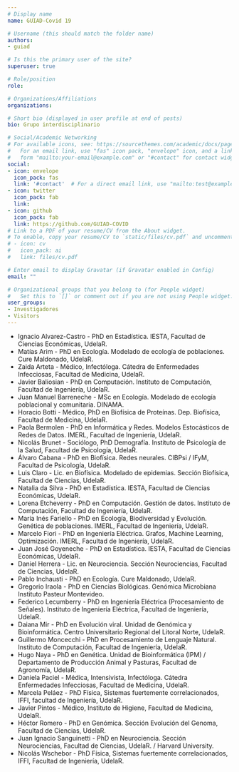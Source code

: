 ```yaml
---
# Display name
name: GUIAD-Covid 19

# Username (this should match the folder name)
authors:
- guiad

# Is this the primary user of the site?
superuser: true

# Role/position
role: 

# Organizations/Affiliations
organizations:

# Short bio (displayed in user profile at end of posts)
bio: Grupo interdisciplinario

# Social/Academic Networking
# For available icons, see: https://sourcethemes.com/academic/docs/page-builder/#icons
#   For an email link, use "fas" icon pack, "envelope" icon, and a link in the
#   form "mailto:your-email@example.com" or "#contact" for contact widget.
social:
- icon: envelope
  icon_pack: fas
  link: '#contact'  # For a direct email link, use "mailto:test@example.org".
- icon: twitter
  icon_pack: fab
  link: 
- icon: github
  icon_pack: fab
  link: https://github.com/GUIAD-COVID
# Link to a PDF of your resume/CV from the About widget.
# To enable, copy your resume/CV to `static/files/cv.pdf` and uncomment the lines below.
# - icon: cv
#   icon_pack: ai
#   link: files/cv.pdf

# Enter email to display Gravatar (if Gravatar enabled in Config)
email: ""

# Organizational groups that you belong to (for People widget)
#   Set this to `[]` or comment out if you are not using People widget.
user_groups:
- Investigadores
- Visitors
---
```


* Ignacio Alvarez-Castro -  PhD en Estadística. IESTA, Facultad de Ciencias Económicas, UdelaR.
* Matías Arim - PhD en Ecología. Modelado de ecología de poblaciones. Cure Maldonado, UdelaR.
* Zaida Arteta - Médico, Infectóloga. Cátedra de Enfermedades Infecciosas,  Facultad de Medicina, UdelaR.
* Javier Baliosian - PhD en Computación. Instituto de Computación, Facultad de Ingeniería, UdelaR.
* Juan Manuel Barreneche - MSc en Ecología. Modelado de ecología poblacional y comunitaria. DINAMA.
* Horacio Botti - Médico, PhD en Biofísica de Proteínas. Dep. Biofísica, Facultad de Medicina, UdelaR.
* Paola Bermolen - PhD en Informática y Redes. Modelos Estocásticos de Redes de Datos. IMERL, Facultad de Ingeniería, UdelaR.
* Nicolás Brunet - Sociólogo, PhD Demografía. Instituto de Psicología de la Salud, Facultad de Psicología, UdelaR.
* Álvaro Cabana - PhD en Biofísica. Redes neurales. CIBPsi / IFyM, Facultad de Psicología, UdelaR.
* Luis Claro - Lic. en Biofísica. Modelado de epidemias. Sección Biofísica, Facultad de Ciencias, UdelaR.
* Natalia da Silva - PhD en Estadística. IESTA, Facultad de Ciencias Económicas, UdelaR.
* Lorena Etcheverry - PhD en Computación.  Gestión de datos.  Instituto de Computación, Facultad de Ingeniería, UdelaR.
* María Inés Fariello - PhD en Ecología, Biodiversidad y Evolución. Genética de poblaciones. IMERL, Facultad de Ingeniería, UdelaR.
* Marcelo Fiori - PhD en Ingeniería Eléctrica. Grafos, Machine Learning, Optimización. IMERL, Facultad de Ingeniería, UdelaR.
* Juan José Goyeneche -  PhD en Estadística. IESTA, Facultad de Ciencias Económicas, UdelaR.
* Daniel Herrera - Lic. en Neurociencia. Sección Neurociencias, Facultad de Ciencias, UdelaR.
* Pablo Inchausti - PhD en Ecología. Cure Maldonado, UdelaR.
* Gregorio Iraola - PhD en Ciencias Biológicas. Genómica Microbiana Instituto Pasteur Montevideo.
* Federico Lecumberry - PhD en Ingeniería Eléctrica (Procesamiento de Señales). Instituto de Ingeniería Eléctrica, Facultad de Ingeniería, UdelaR.
* Daiana Mir - PhD en Evolución viral. Unidad de Genómica y Bioinformática. Centro Universitario Regional del Litoral Norte, UdelaR.
* Guillermo Moncecchi - PhD en Procesamiento de Lenguaje Natural. Instituto de Computación, Facultad de Ingeniería, UdelaR.
* Hugo Naya - PhD en Genética. Unidad de Bioinformática (IPM) / Departamento de Producción Animal y Pasturas, Facultad de Agronomía, UdelaR.
* Daniela Paciel - Médica, Intensivista, Infectóloga. Cátedra Enfermedades Infecciosas, Facultad de Medicina, UdelaR.
* Marcela Peláez - PhD Física, Sistemas fuertemente correlacionados, IFFI, facultad de Ingeniería, UdelaR.
* Javier Pintos - Médico, Instituto de Higiene, Facultad de Medicina, UdelaR.
* Héctor Romero - PhD en Genómica. Sección Evolución del Genoma, Facultad de Ciencias, UdelaR.
* Juan Ignacio Sanguinetti - PhD en Neurociencia. Sección Neurociencias, Facultad de Ciencias, UdelaR. / Harvard University.
* Nicolás Wschebor - PhD Física, Sistemas fuertemente correlacionados, IFFI, Facultad de Ingeniería, UdelaR.
